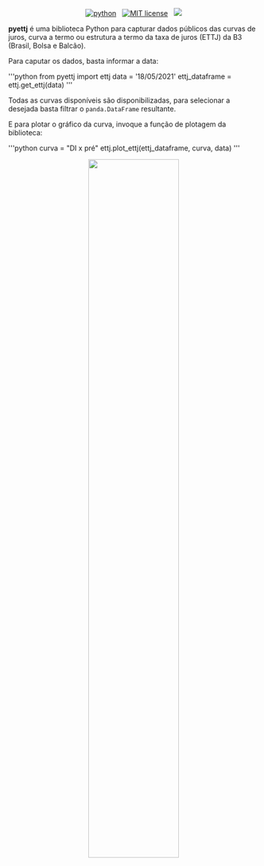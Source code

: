 <!-- buttons -->
<p align="center">
    <a href="https://www.python.org/">
        <img src="https://img.shields.io/badge/python-v3-brightgreen.svg"
            alt="python"></a> &nbsp;
    <a href="https://opensource.org/licenses/MIT">
        <img src="https://img.shields.io/badge/license-MIT-brightgreen.svg"
            alt="MIT license"></a> &nbsp;
    <a href="https://codecov.io/gh/rafa-rod/pyettj">
        <img src="https://codecov.io/gh/rafa-rod/pyettj/branch/master/graph/badge.svg?token=TRU9VIoqZB"/>
    </a>
</p>

<!-- content -->

**pyettj** é uma biblioteca Python para capturar dados públicos das curvas de juros, curva a termo ou estrutura a termo da taxa de juros (ETTJ) da B3 (Brasil, Bolsa e Balcão).

Para caputar os dados, basta informar a data:

'''python
from pyettj import ettj
data = '18/05/2021'
ettj_dataframe = ettj.get_ettj(data)
'''

Todas as curvas disponíveis são disponibilizadas, para selecionar a desejada basta filtrar o `panda.DataFrame` resultante.

E para plotar o gráfico da curva, invoque a função de plotagem da biblioteca:

'''python
curva = "DI x pré"
ettj.plot_ettj(ettj_dataframe, curva, data)
'''

<center>
<img src="https://github.com/rafa-rod/pyettj/blob/main/media/pre.png" style="width:60%;"/>
</center>